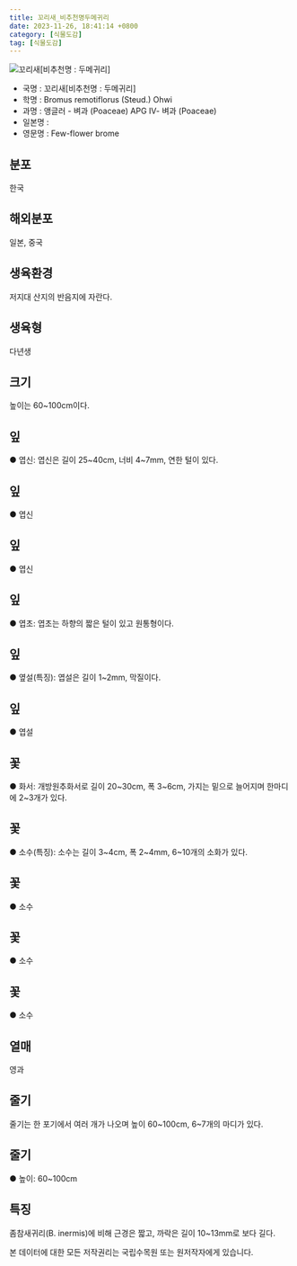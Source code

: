 ```yaml
---
title: 꼬리새_비추천명두메귀리
date: 2023-11-26, 18:41:14 +0800
category: [식물도감]
tag: [식물도감]
---
```




![꼬리새[비추천명 : 두메귀리]](http://www.nature.go.kr/fileUpload/plants/basic/Gramineae/Bromus/22079/22079_1_th2.jpg)
- 국명 : 꼬리새[비추천명 : 두메귀리]
- 학명 : Bromus remotiflorus (Steud.) Ohwi
- 과명 : 앵글러 - 벼과 (Poaceae) APG Ⅳ- 벼과 (Poaceae)
- 일본명 : 
- 영문명 : Few-flower brome


## 분포
한국
## 해외분포
일본, 중국
## 생육환경
저지대 산지의 반음지에 자란다.
## 생육형
다년생
## 크기
높이는 60~100cm이다.
## 잎
● 엽신: 엽신은 길이 25~40cm, 너비 4~7mm, 연한 털이 있다.
## 잎
● 엽신
## 잎
● 엽신
## 잎
● 엽초: 엽초는 하향의 짧은 털이 있고 원통형이다.
## 잎
● 옆설(특징): 엽설은 길이 1~2mm, 막질이다.
## 잎
● 엽설
## 꽃
● 화서: 개방원추화서로 길이 20~30cm, 폭 3~6cm, 가지는 밑으로 늘어지며 한마디에 2~3개가 있다.
## 꽃
● 소수(특징): 소수는 길이 3~4cm, 폭 2~4mm, 6~10개의 소화가 있다.
## 꽃
● 소수
## 꽃
● 소수
## 꽃
● 소수
## 열매
영과
## 줄기
줄기는 한 포기에서 여러 개가 나오며 높이 60~100cm, 6~7개의 마디가 있다.
## 줄기
● 높이: 60~100cm
## 특징
좀참새귀리(B. inermis)에 비해 근경은 짧고, 까락은 길이 10~13mm로 보다 길다.






본 데이터에 대한 모든 저작권리는 국립수목원 또는 원저작자에게 있습니다.
